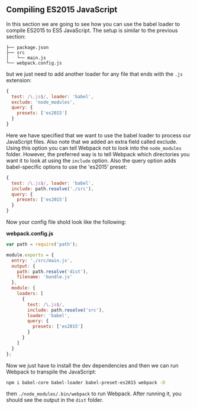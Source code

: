 ## Compiling ES2015 JavaScript

In this section we are going to see how you can use the babel loader to compile ES2015 to ES5 JavaScript. The setup is similar to the previous section:

```
├── package.json
├── src
│   └── main.js
└── webpack.config.js
```

but we just need to add another loader for any file that ends with the `.js` extension:

```javascript
{
  test: /\.js$/, loader: 'babel',
  exclude: 'node_modules',
  query: {
    presets: ['es2015']
  }
}
```

Here we have specified that we want to use the babel loader to process our JavaScript files. Also note that we added an extra field called exclude. Using this option you can tell Webpack not to look into the `node_modules` folder. However, the preferred way is to tell Webpack which directories you want it to look at using the `include` option. Also the query option adds babel-specific options to use the 'es2015' preset:

```javascript
{
  test: /\.js$/, loader: 'babel',
  include: path.resolve('./src'),
  query: {
    presets: ['es2015']
  }
}
```

Now your config file shold look like the following:

**webpack.config.js**

```javascript
var path = require('path');

module.exports = {
  entry: './src/main.js',
  output: {
    path: path.resolve('dist'),
    filename: 'bundle.js'
  },
  module: {
    loaders: [
      {
        test: /\.js$/,
        include: path.resolve('src'),
        loader: 'babel',
        query: {
          presets: ['es2015']
        }
      }
    ]
  }
};
```

Now we just have to install the dev dependencies and then we can run Webpack to transpile the JavaScript:

```bash
npm i babel-core babel-loader babel-preset-es2015 webpack -D
```
then `./node_modules/.bin/webpack` to run Webpack. After running it, you should see the output in the `dist` folder.


